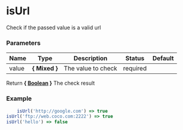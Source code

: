 # isUrl

Check if the passed value is a valid url



### Parameters
Name  |  Type  |  Description  |  Status  |  Default
------------  |  ------------  |  ------------  |  ------------  |  ------------
value  |  **{ Mixed }**  |  The value to check  |  required  |

Return **{ [Boolean](https://developer.mozilla.org/fr/docs/Web/JavaScript/Reference/Objets_globaux/Boolean) }** The check result

### Example
```js
	isUrl('http://google.com') => true
isUrl('ftp://web.coco.com:2222') => true
isUrl('hello') => false
```